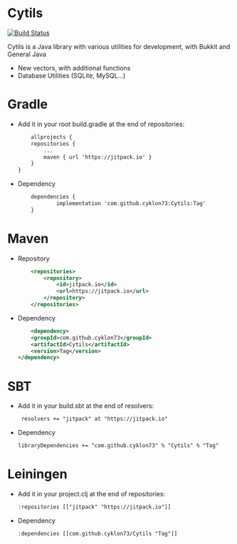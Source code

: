# Cytils

[![Build Status](https://travis-ci.org/joemccann/dillinger.svg?branch=master)](https://linktr.ee/cyklon)

Cytils is a Java library with various utilities for development,
with Bukkit and General Java

- New vectors, with additional functions
- Database Utilities (SQLite, MySQL...)

# Gradle
- Add it in your root build.gradle at the end of repositories:
    ```xml
    	allprojects {
    	repositories {
    		...
    		maven { url 'https://jitpack.io' }
    	}
    }
    ```
- Dependency
    ```xml
    	dependencies {
    	        implementation 'com.github.cyklon73:Cytils:Tag'
    	}
    ```
    
# Maven
- Repository
    ```xml
    	<repositories>
    		<repository>
    		    <id>jitpack.io</id>
    		    <url>https://jitpack.io</url>
    		</repository>
    	</repositories>
    ```
- Dependency
    ```xml
    	<dependency>
	    <groupId>com.github.cyklon73</groupId>
	    <artifactId>Cytils</artifactId>
	    <version>Tag</version>
	</dependency>

    ```
    
# SBT
- Add it in your build.sbt at the end of resolvers:
    ```xml
     resolvers += "jitpack" at "https://jitpack.io"
    ```
- Dependency
    ```xml
    libraryDependencies += "com.github.cyklon73" % "Cytils" % "Tag"	
    ```
# Leiningen    
- Add it in your project.clj at the end of repositories:
    ```xml
    :repositories [["jitpack" "https://jitpack.io"]]
    ```
- Dependency
    ```xml
    :dependencies [[com.github.cyklon73/Cytils "Tag"]]	
    ```
    
